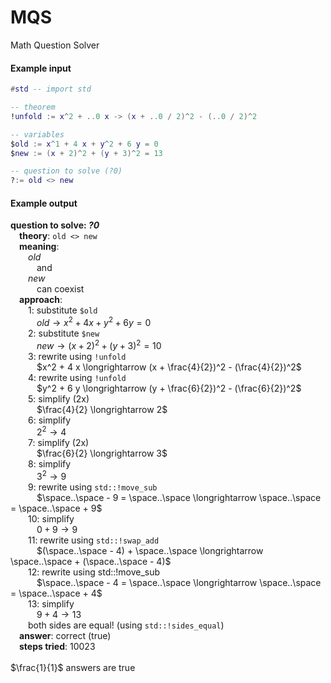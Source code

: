 # MQS

Math Question Solver

#### Example input

```lua
#std -- import std

-- theorem
!unfold := x^2 + ..0 x -> (x + ..0 / 2)^2 - (..0 / 2)^2

-- variables
$old := x^1 + 4 x + y^2 + 6 y = 0
$new := (x + 2)^2 + (y + 3)^2 = 13

-- question to solve (?0)
?:= old <> new
```

#### Example output

**question to solve: *?0*** \
&emsp;**theory**: `old <> new` \
&emsp;**meaning**: \
&emsp;&emsp;$old$ \
&emsp;&emsp;&emsp;and \
&emsp;&emsp;$new$ \
&emsp;&emsp;&emsp;can coexist \
&emsp;**approach**: \
&emsp;&emsp;1: substitute `$old` \
&emsp;&emsp;&emsp;$old \longrightarrow x^2 + 4 x + y^2 + 6 y = 0$ \
&emsp;&emsp;2: substitute `$new` \
&emsp;&emsp;&emsp;$new \longrightarrow (x + 2)^2 + (y + 3)^2 = 10$ \
&emsp;&emsp;3: rewrite using `!unfold` \
&emsp;&emsp;&emsp;$x^2 + 4 x \longrightarrow (x + \frac{4}{2})^2 - (\frac{4}{2})^2$ \
&emsp;&emsp;4: rewrite using `!unfold` \
&emsp;&emsp;&emsp;$y^2 + 6 y \longrightarrow (y + \frac{6}{2})^2 - (\frac{6}{2})^2$ \
&emsp;&emsp;5: simplify (2x) \
&emsp;&emsp;&emsp;$\frac{4}{2} \longrightarrow 2$ \
&emsp;&emsp;6: simplify \
&emsp;&emsp;&emsp;$2^2 \longrightarrow 4$ \
&emsp;&emsp;7: simplify (2x) \
&emsp;&emsp;&emsp;$\frac{6}{2} \longrightarrow 3$ \
&emsp;&emsp;8: simplify \
&emsp;&emsp;&emsp;$3^2 \longrightarrow 9$ \
&emsp;&emsp;9: rewrite using `std::!move_sub` \
&emsp;&emsp;&emsp;$\space..\space - 9 = \space..\space \longrightarrow \space..\space = \space..\space + 9$ \
&emsp;&emsp;10: simplify \
&emsp;&emsp;&emsp;$0 + 9 \longrightarrow 9$ \
&emsp;&emsp;11: rewrite using `std::!swap_add` \
&emsp;&emsp;&emsp;$(\space..\space - 4) + \space..\space \longrightarrow \space..\space + (\space..\space - 4)$ \
&emsp;&emsp;12: rewrite using std::!move_sub \
&emsp;&emsp;&emsp;$\space..\space - 4 = \space..\space \longrightarrow \space..\space = \space..\space + 4$ \
&emsp;&emsp;13: simplify \
&emsp;&emsp;&emsp;$9 + 4 \longrightarrow 13$ \
&emsp;&emsp;both sides are equal! (using `std::!sides_equal`) \
&emsp;**answer**: correct (true) \
&emsp;**steps tried**: 10023 \
 \
$\frac{1}{1}$ answers are true
